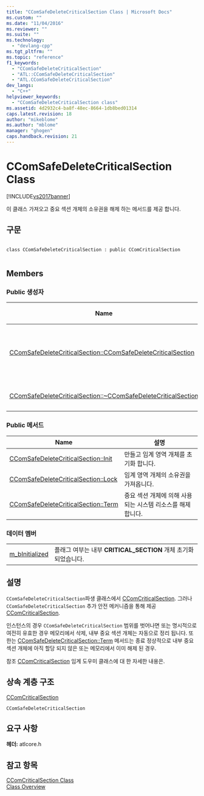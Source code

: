 ```yaml
---
title: "CComSafeDeleteCriticalSection Class | Microsoft Docs"
ms.custom: ""
ms.date: "11/04/2016"
ms.reviewer: ""
ms.suite: ""
ms.technology: 
  - "devlang-cpp"
ms.tgt_pltfrm: ""
ms.topic: "reference"
f1_keywords: 
  - "CComSafeDeleteCriticalSection"
  - "ATL::CComSafeDeleteCriticalSection"
  - "ATL.CComSafeDeleteCriticalSection"
dev_langs: 
  - "C++"
helpviewer_keywords: 
  - "CComSafeDeleteCriticalSection class"
ms.assetid: 4d2932c4-ba8f-48ec-8664-1db8bed01314
caps.latest.revision: 18
author: "mikeblome"
ms.author: "mblome"
manager: "ghogen"
caps.handback.revision: 21
---
```

# CComSafeDeleteCriticalSection Class
[!INCLUDE[vs2017banner](../../assembler/inline/includes/vs2017banner.md)]

이 클래스 가져오고 중요 섹션 개체의 소유권을 해제 하는 메서드를 제공 합니다.  
  
## 구문  
  
```  
  
class CComSafeDeleteCriticalSection : public CComCriticalSection  
  
```  
  
## Members  
  
### Public 생성자  
  
|Name|설명|  
|----------|--------|  
|[CComSafeDeleteCriticalSection::CComSafeDeleteCriticalSection](../Topic/CComSafeDeleteCriticalSection::CComSafeDeleteCriticalSection.md)|생성자입니다.|  
|[CComSafeDeleteCriticalSection::~CComSafeDeleteCriticalSection](../Topic/CComSafeDeleteCriticalSection::~CComSafeDeleteCriticalSection.md)|소멸자|  
  
### Public 메서드  
  
|Name|설명|  
|----------|--------|  
|[CComSafeDeleteCriticalSection::Init](../Topic/CComSafeDeleteCriticalSection::Init.md)|만들고 임계 영역 개체를 초기화 합니다.|  
|[CComSafeDeleteCriticalSection::Lock](../Topic/CComSafeDeleteCriticalSection::Lock.md)|임계 영역 개체의 소유권을 가져옵니다.|  
|[CComSafeDeleteCriticalSection::Term](../Topic/CComSafeDeleteCriticalSection::Term.md)|중요 섹션 개체에 의해 사용 되는 시스템 리소스를 해제 합니다.|  
  
### 데이터 멤버  
  
|||  
|-|-|  
|[m\_bInitialized](../Topic/CComSafeDeleteCriticalSection::m_bInitialized.md)|플래그 여부는 내부  **CRITICAL\_SECTION** 개체 초기화 되었습니다.|  
  
## 설명  
 `CComSafeDeleteCriticalSection`파생 클래스에서  [CComCriticalSection](../../atl/reference/ccomcriticalsection-class.md).  그러나 `CComSafeDeleteCriticalSection` 추가 안전 메커니즘을 통해 제공  [CComCriticalSection](../../atl/reference/ccomcriticalsection-class.md).  
  
 인스턴스의 경우 `CComSafeDeleteCriticalSection` 범위를 벗어나면 또는 명시적으로 여전히 유효한 경우 메모리에서 삭제, 내부 중요 섹션 개체는 자동으로 정리 됩니다.  또한는 [CComSafeDeleteCriticalSection::Term](../Topic/CComSafeDeleteCriticalSection::Term.md) 메서드는 종료 정상적으로 내부 중요 섹션 개체에 아직 할당 되지 않은 또는 메모리에서 이미 해제 된 경우.  
  
 참조  [CComCriticalSection](../../atl/reference/ccomcriticalsection-class.md) 임계 도우미 클래스에 대 한 자세한 내용은.  
  
## 상속 계층 구조  
 [CComCriticalSection](../../atl/reference/ccomcriticalsection-class.md)  
  
 `CComSafeDeleteCriticalSection`  
  
## 요구 사항  
 **헤더:**  atlcore.h  
  
## 참고 항목  
 [CComCriticalSection Class](../../atl/reference/ccomcriticalsection-class.md)   
 [Class Overview](../../atl/atl-class-overview.md)